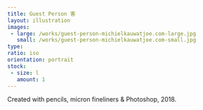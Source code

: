 ```yaml
---
title: Guest Person 客
layout: illustration
images:
 - large: /works/guest-person-michielkauwatjoe.com-large.jpg
   small: /works/guest-person-michielkauwatjoe.com-small.jpg
type: 
ratio: iso
orientation: portrait
stock:
 - size: l 
   amount: 1
---
```


Created with pencils, micron fineliners & Photoshop, 2018.
